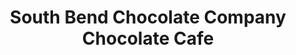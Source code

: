 ---
title: "South Bend Chocolate Company Chocolate Cafe"
url: /indianapolis/south-bend-chocolate-company-chocolate-cafe/
shop: confectionery
---